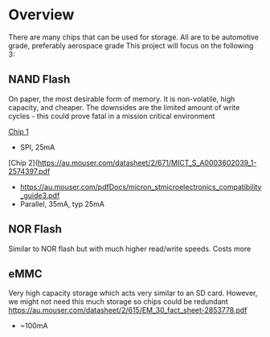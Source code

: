 # Overview

There are many chips that can be used for storage. All are to be automotive grade, preferably aerospace grade This project will focus on the following 3:

## NAND Flash

On paper, the most desirable form of memory. It is non-volatile, high capacity, and cheaper. The downsides are the limited amount of write cycles - this could prove fatal in a mission critical environment

[Chip 1](https://au.mouser.com/ProductDetail/Winbond/W25N01GVSFIG?qs=qSfuJ%2Bfl%2Fd5wRcUOkRc5Cw%3D%3D)
- SPI, 25mA

[Chip 2](https://au.mouser.com/datasheet/2/671/MICT_S_A0003602039_1-2574397.pdf
- https://au.mouser.com/pdfDocs/micron_stmicroelectronics_compatibility_guide3.pdf
- Parallel, 35mA, typ 25mA

## NOR Flash

Similar to NOR flash but with much higher read/write speeds. Costs more

## eMMC

Very high capacity storage which acts very similar to an SD card. However, we might not need this much storage so chips could be redundant
https://au.mouser.com/datasheet/2/615/EM_30_fact_sheet-2853778.pdf
- ~100mA
